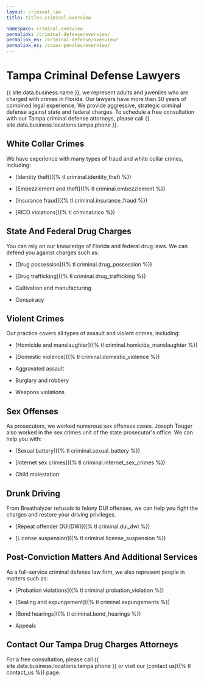 ```yaml
---
layout: criminal_law
title: titles.criminal.overview

namespace: criminal.overview
permalink: /criminal-defense/overview/
permalink_en: /criminal-defense/overview/
permalink_es: /casos-penales/overview/
---
```


# Tampa Criminal Defense Lawyers

{{ site.data.business.name }}, we represent adults and juveniles who are charged with crimes in Florida. Our lawyers have more than 30 years of combined legal experience. We provide aggressive, strategic criminal defense against state and federal charges. To schedule a free consultation with our Tampa criminal defense attorneys, please call {{ site.data.business.locations.tampa.phone }}.

## White Collar Crimes

We have experience with many types of fraud and white collar crimes, including:

* [Identity theft]({% tl criminal.identity_theft %})

* [Embezzlement and theft]({% tl criminal.embezzlement %})

* [Insurance fraud]({% tl criminal.insurance_fraud %})

* [RICO violations]({% tl criminal.rico %})

## State And Federal Drug Charges

You can rely on our knowledge of Florida and federal drug laws. We can defend you against charges such as:

* [Drug possession]({% tl criminal.drug_possession %})

* [Drug trafficking]({% tl criminal.drug_trafficking %})

* Cultivation and manufacturing

* Conspiracy

## Violent Crimes

Our practice covers all types of assault and violent crimes, including:

* [Homicide and manslaughter]({% tl criminal.homicide_manslaughter %})

* [Domestic violence]({% tl criminal.domestic_violence %})

* Aggravated assault

* Burglary and robbery

* Weapons violations

## Sex Offenses

As prosecutors, we worked numerous sex offenses cases. Joseph Touger also worked in the sex crimes unit of the state prosecutor's office. We can help you with:

* [Sexual battery]({% tl criminal.sexual_battery %})

* [Internet sex crimes]({% tl criminal.internet_sex_crimes %})

* Child molestation

## Drunk Driving

From Breathalyzer refusals to felony DUI offenses, we can help you fight the charges and restore your driving privileges.

* [Repeat offender DUI/DWI]({% tl criminal.dui_dwi %})

* [License suspension]({% tl criminal.license_suspension %})

## Post-Conviction Matters And Additional Services

As a full-service criminal defense law firm, we also represent people in matters such as:

* [Probation violations]({% tl criminal.probation_violation %})

* [Sealing and expungement]({% tl criminal.expungements %})

* [Bond hearings]({% tl criminal.bond_hearings %})

* Appeals

## Contact Our Tampa Drug Charges Attorneys

For a free consultation, please call {{ site.data.business.locations.tampa.phone }} or visit our [contact us]({% tl contact_us %}) page.
